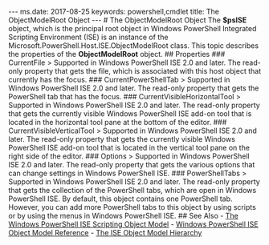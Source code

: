 --- ms.date:  2017-08-25 keywords:  powershell,cmdlet title:  The ObjectModelRoot Object ---  # The ObjectModelRoot Object  The **$psISE** object, which is the principal root object in Windows PowerShell Integrated Scripting Environment (ISE)  is an instance of the Microsoft.PowerShell.Host.ISE.ObjectModelRoot class. This topic describes the properties of the **ObjectModelRoot** object.  ## Properties  ### CurrentFile  > Supported in Windows PowerShell ISE 2.0 and later.   The read-only property that gets the file, which is associated with this host object that currently has the focus.  ### CurrentPowerShellTab  > Supported in Windows PowerShell ISE 2.0 and later.  The read-only property that gets the PowerShell tab that has the focus.  ### CurrentVisibleHorizontalTool  > Supported in Windows PowerShell ISE 2.0 and later.  The read-only property that gets the currently visible  Windows PowerShell ISE add-on tool that is located in  the horizontal tool pane at the bottom of the editor.  ### CurrentVisibleVerticalTool  > Supported in Windows PowerShell ISE 2.0 and later.   The read-only property that gets the currently visible Windows PowerShell ISE add-on tool that is located in the vertical tool pane on the right side of the editor.  ### Options  > Supported in Windows PowerShell ISE 2.0 and later.   The read-only property that gets the various options that can change settings in Windows PowerShell ISE.  ### PowerShellTabs  > Supported in Windows PowerShell ISE 2.0 and later.   The read-only property that gets the collection of the PowerShell tabs, which are open in Windows PowerShell ISE. By default, this object contains one PowerShell tab. However, you can add more PowerShell tabs to this object by using scripts or by using the menus in Windows PowerShell ISE.  ## See Also  - [The Windows PowerShell ISE Scripting Object Model](The-Windows-PowerShell-ISE-Scripting-Object-Model.md) - [Windows PowerShell ISE Object Model Reference](Windows-PowerShell-ISE-Object-Model-Reference.md) - [The ISE Object Model Hierarchy](The-ISE-Object-Model-Hierarchy.md)
